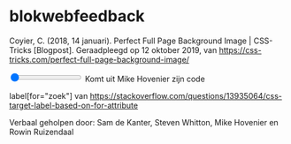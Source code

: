 # blokwebfeedback

Coyier, C. (2018, 14 januari). Perfect Full Page Background Image | CSS-Tricks [Blogpost]. Geraadpleegd op 12 oktober 2019, van https://css-tricks.com/perfect-full-page-background-image/

<input type="range" name="rating" value="1" min="1" max="4" oninput="rating_disp.value = rating.value">
Komt uit Mike Hovenier zijn code

label[for="zoek"]
van https://stackoverflow.com/questions/13935064/css-target-label-based-on-for-attribute

Verbaal geholpen door: Sam de Kanter, Steven Whitton, Mike Hovenier en Rowin Ruizendaal
